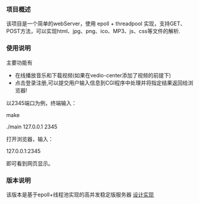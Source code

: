### 项目概述

该项目是一个简单的webServer，使用 epoll + threadpool 实现，支持GET、POST方法，可以实现html、jpg、png、ico、MP3、js、css等文件的解析.

### 使用说明
主要功能有

- 在线播放音乐和下载视频(如果在vedio-center添加了视频的前提下)
- 点击登录注册,可以提交用户输入信息到CGI程序中处理并将指定结果返回给浏览器!

以2345端口为例，终端输入：

make

./main 127.0.0.1 2345

打开浏览器，输入：

127.0.0.1:2345

即可看到网页显示。

### 版本说明

该版本是基于epoll+线程池实现的高并发稳定版服务器
<a href="https://blog.csdn.net/qq_41681241/article/details/88584729">设计实现</a>
    
